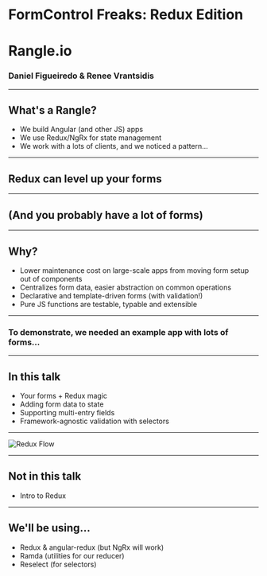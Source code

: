 # FormControl Freaks: Redux Edition

# Rangle.io
### Daniel Figueiredo & Renee Vrantsidis

---

## What's a Rangle?
- We build Angular (and other JS) apps
- We use Redux/NgRx for state management
- We work with a lots of clients, and we noticed a pattern...

---

## Redux can level up your forms

---

## (And you probably have a lot of forms)

---

## Why?
- Lower maintenance cost on large-scale apps from moving form setup out of components
- Centralizes form data, easier abstraction on common operations
- Declarative and template-driven forms (with validation!)
- Pure JS functions are testable, typable and extensible

---

### To demonstrate, we needed an example app with lots of forms...

---

## In this talk
- Your forms + Redux magic
- Adding form data to state
- Supporting multi-entry fields
- Framework-agnostic validation with selectors

---

![Redux Flow](content/images/full-redux-flow.png "Redux Flow")

---

## Not in this talk
- Intro to Redux

---

## We'll be using...
- Redux & angular-redux (but NgRx will work)
- Ramda (utilities for our reducer)
- Reselect (for selectors)
